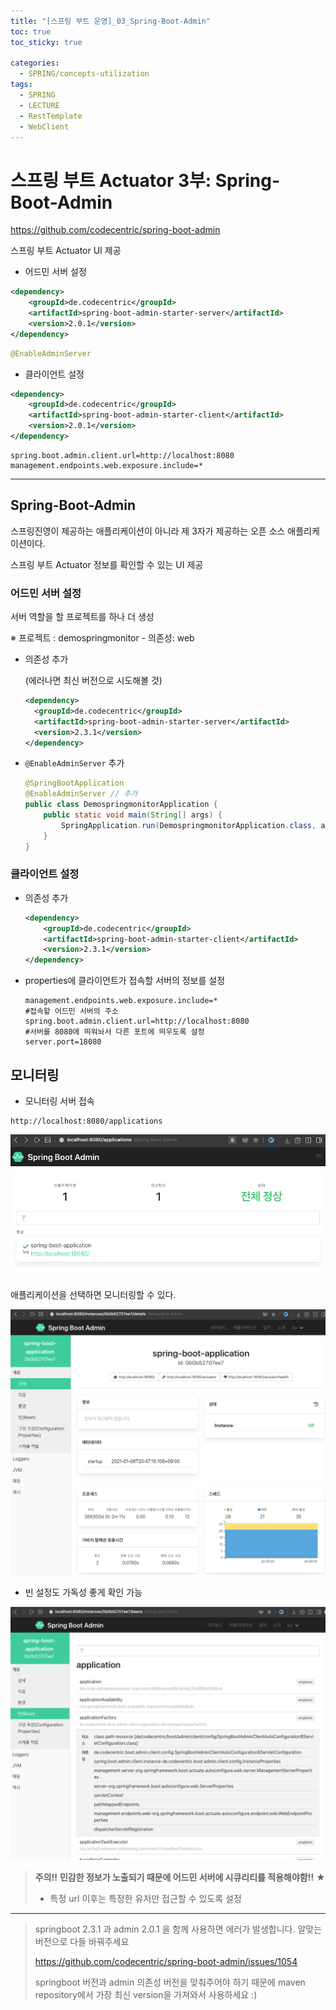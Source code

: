 ```yaml
---
title: "[스프링 부트 운영]_03_Spring-Boot-Admin"
toc: true
toc_sticky: true

categories:
  - SPRING/concepts-utilization
tags:
  - SPRING
  - LECTURE
  - RestTemplate
  - WebClient
---
```


# 스프링 부트 Actuator 3부: Spring-Boot-Admin

https://github.com/codecentric/spring-boot-admin

스프링 부트 Actuator UI 제공

* 어드민 서버 설정

```xml
<dependency>
    <groupId>de.codecentric</groupId>
    <artifactId>spring-boot-admin-starter-server</artifactId>
    <version>2.0.1</version>
</dependency>
```

```java
@EnableAdminServer
```

* 클라이언트 설정

```xml
<dependency>
    <groupId>de.codecentric</groupId>
    <artifactId>spring-boot-admin-starter-client</artifactId>
    <version>2.0.1</version>
</dependency>
```

```properties
spring.boot.admin.client.url=http://localhost:8080
management.endpoints.web.exposure.include=*
```

---

## Spring-Boot-Admin

스프링진영이 제공하는 애플리케이션이 아니라 제 3자가 제공하는 오픈 소스 애플리케이션이다.

스프링 부트 Actuator 정보를 확인할 수 있는 UI 제공



### 어드민 서버 설정

서버 역할을 할 프로젝트를 하나 더 생성

※ 프로젝트 : demospringmonitor - 의존성: web

* 의존성 추가

  (에러나면 최신 버전으로 시도해볼 것)

  ```xml
  <dependency>
    <groupId>de.codecentric</groupId>
    <artifactId>spring-boot-admin-starter-server</artifactId>
    <version>2.3.1</version>
  </dependency>
  ```

* `@EnableAdminServer` 추가

  ```java
  @SpringBootApplication
  @EnableAdminServer // 추가
  public class DemospringmonitorApplication {
      public static void main(String[] args) {
          SpringApplication.run(DemospringmonitorApplication.class, args);
      }
  }
  ```

  

### 클라이언트 설정

* 의존성 추가

  ```xml
  <dependency>
      <groupId>de.codecentric</groupId>
      <artifactId>spring-boot-admin-starter-client</artifactId>
      <version>2.3.1</version>
  </dependency>
  ```

* properties에 클라이언트가 접속할 서버의 정보를 설정

  ```properties
  management.endpoints.web.exposure.include=*
  #접속할 어드민 서버의 주소
  spring.boot.admin.client.url=http://localhost:8080
  #서버를 8080에 띄워놔서 다른 포트에 띄우도록 설정
  server.port=18080
  ```

  

## 모니터링

* 모니터링 서버 접속

```
http://localhost:8080/applications
```

![image-20210106204840541](/assets/images/SPRING/concepts-utilization/image-20210106204840541.png)

애플리케이션을 선택하면 모니터링할 수 있다.

![image-20210106204934892](/assets/images/SPRING/concepts-utilization/image-20210106204934892.png)



* 빈 설정도 가독성 좋게 확인 가능

![image-20210106205038579](/assets/images/SPRING/concepts-utilization/image-20210106205038579.png)



> **주의!!** **민감한 정보가 노출되기 때문에 어드민 서버에 시큐리티를 적용해야함!!** ★ 
>
> - 특정 url 이후는 특정한 유저만 접근할 수 있도록 설정





---

> springboot 2.3.1 과 admin 2.0.1 을 함께 사용하면 에러가 발생합니다. 알맞는 버전으로 다들 바꿔주세요
>
> https://github.com/codecentric/spring-boot-admin/issues/1054
>
> springboot 버전과 admin 의존성 버전을 맞춰주어야 하기 때문에 maven repository에서 가장 최신 version을 가져와서 사용하세요 :)
